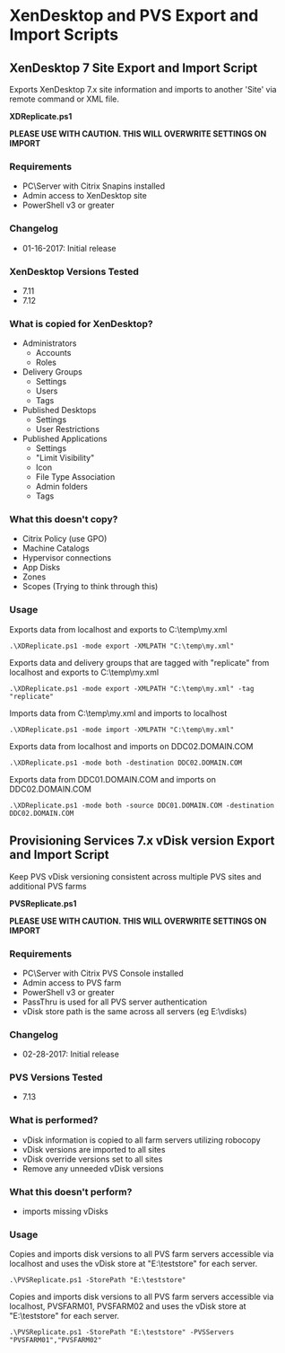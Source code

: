 # XenDesktop and PVS Export and Import Scripts

## XenDesktop 7 Site Export and Import Script
Exports XenDesktop 7.x site information and imports to another 'Site' via remote command or XML file.

**XDReplicate.ps1**

**PLEASE USE WITH CAUTION.  THIS WILL OVERWRITE SETTINGS ON IMPORT**

### Requirements
* PC\Server with Citrix Snapins installed
* Admin access to XenDesktop site
* PowerShell v3 or greater

### Changelog
* 01-16-2017: Initial release

### XenDesktop Versions Tested
* 7.11
* 7.12

### What is copied for XenDesktop?
* Administrators
  * Accounts
  * Roles
* Delivery Groups
  * Settings
  * Users
  * Tags
* Published Desktops
  * Settings
  * User Restrictions
* Published Applications
  * Settings
  * "Limit Visibility"
  * Icon
  * File Type Association
  * Admin folders
  * Tags

### What this doesn't copy?
* Citrix Policy (use GPO)
* Machine Catalogs
* Hypervisor connections
* App Disks
* Zones
* Scopes (Trying to think through this)

### Usage

Exports data from localhost and exports to C:\temp\my.xml

```.\XDReplicate.ps1 -mode export -XMLPATH "C:\temp\my.xml"```

Exports data and delivery groups that are tagged with "replicate" from localhost and exports to C:\temp\my.xml

```.\XDReplicate.ps1 -mode export -XMLPATH "C:\temp\my.xml" -tag "replicate"```

Imports data from C:\temp\my.xml and imports to localhost

```.\XDReplicate.ps1 -mode import -XMLPATH "C:\temp\my.xml"```

Exports data from localhost and imports on DDC02.DOMAIN.COM

```.\XDReplicate.ps1 -mode both -destination DDC02.DOMAIN.COM```

Exports data from DDC01.DOMAIN.COM and imports on DDC02.DOMAIN.COM

```.\XDReplicate.ps1 -mode both -source DDC01.DOMAIN.COM -destination DDC02.DOMAIN.COM```

## Provisioning Services 7.x vDisk version Export and Import Script
Keep PVS vDisk versioning consistent across multiple PVS sites and additional PVS farms

**PVSReplicate.ps1**

**PLEASE USE WITH CAUTION.  THIS WILL OVERWRITE SETTINGS ON IMPORT**

### Requirements
* PC\Server with Citrix PVS Console installed
* Admin access to PVS farm
* PowerShell v3 or greater
* PassThru is used for all PVS server authentication
* vDisk store path is the same across all servers (eg E:\vdisks)

### Changelog
* 02-28-2017: Initial release

### PVS Versions Tested
* 7.13

### What is performed?
* vDisk information is copied to all farm servers utilizing robocopy
* vDisk versions are imported to all sites
* vDisk override versions set to all sites
* Remove any unneeded vDisk versions

### What this doesn't perform?
* imports missing vDisks

### Usage

Copies and imports disk versions to all PVS farm servers accessible via localhost and uses the vDisk store at "E:\teststore" for each server.

```.\PVSReplicate.ps1 -StorePath "E:\teststore"```

Copies and imports disk versions to all PVS farm servers accessible via localhost, PVSFARM01, PVSFARM02 and uses the vDisk store at "E:\teststore" for each server.

```.\PVSReplicate.ps1 -StorePath "E:\teststore" -PVSServers "PVSFARM01","PVSFARM02"```
